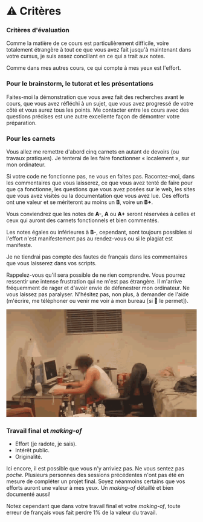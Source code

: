 # ⚠ Critères

### Critères d'évaluation

Comme la matière de ce cours est particulièrement difficile, voire totalement étrangère à tout ce que vous avez fait jusqu'à maintenant dans votre cursus, je suis assez conciliant en ce qui a trait aux notes.

Comme dans mes autres cours, ce qui compte à mes yeux est l'effort.

### Pour le brainstorm, le tutorat et les présentations

Faites-moi la démonstration que vous avez fait des recherches avant le cours, que vous avez réfléchi à un sujet, que vous avez progressé de votre côté et vous aurez tous les points. Me contacter entre les cours avec des questions précises est une autre excellente façon de démontrer votre préparation.

### Pour les carnets

Vous allez me remettre d'abord cinq carnets en autant de devoirs (ou travaux pratiques). Je tenterai de les faire fonctionner « localement », sur mon ordinateur.

Si votre code ne fonctionne pas, ne vous en faites pas. Racontez-moi, dans les commentaires que vous laisserez, ce que vous avez tenté de faire pour que ça fonctionne, les questions que vous avez posées sur le web, les sites que vous avez visités ou la documentation que vous avez lue. Ces efforts ont une valeur et se mériteront au moins un **B**, voire un **B+**.

Vous conviendrez que les notes de **A-**, **A** ou **A+** seront réservées à celles et ceux qui auront des carnets fonctionnels et bien commentés.

Les notes égales ou inférieures à **B-**, cependant, sont toujours possibles si l'effort n'est manifestement pas au rendez-vous ou si le plagiat est manifeste.

Je ne tiendrai pas compte des fautes de français dans les commentaires que vous laisserez dans vos scripts.

Rappelez-vous qu'il sera possible de ne rien comprendre. Vous pourrez ressentir une intense frustration qui ne m'est pas étrangère. Il m'arrive fréquemment de rager et d'avoir envie de défenestrer mon ordinateur. Ne vous laissez pas paralyser. N'hésitez pas, non plus, à demander de l'aide (m'écrire, me téléphoner ou venir me voir à mon bureau \[si :microbe: le permet]).

![Source: DVHACKER.](../.gitbook/assets/destroille.gif)

### Travail final et _making-of_

* Effort (je radote, je sais).
* Intérêt public.
* Originalité.

Ici encore, il est possible que vous n'y arriviez pas. Ne vous sentez pas _poche_. Plusieurs personnes des sessions précédentes n'ont pas été en mesure de compléter un projet final. Soyez néanmoins certains que vos efforts auront une valeur à mes yeux. Un _making-of_ détaillé et bien documenté aussi!

Notez cependant que dans votre travail final et votre _making-of_, toute erreur de français vous fait perdre 1% de la valeur du travail.
